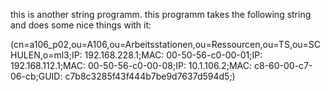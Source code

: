 this is another string programm. this programm takes the following string and does some nice things with it:

(cn=a106_p02,ou=A106,ou=Arbeitsstationen,ou=Ressourcen,ou=TS,ou=SCHULEN,o=ml3;IP: 192.168.228.1;MAC: 00-50-56-c0-00-01;IP: 192.168.112.1;MAC: 00-50-56-c0-00-08;IP: 10.1.106.2;MAC: c8-60-00-c7-06-cb;GUID: c7b8c3285f43f444b7be9d7637d594d5;)

